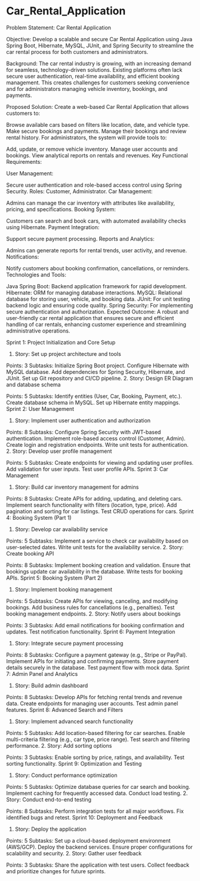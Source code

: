 # Car_Rental_Application

Problem Statement: Car Rental Application

Objective:
Develop a scalable and secure Car Rental Application using Java Spring Boot, Hibernate, MySQL, JUnit, and Spring Security to streamline the car rental process for both customers and administrators.

Background:
The car rental industry is growing, with an increasing demand for seamless, technology-driven solutions. Existing platforms often lack secure user authentication, real-time availability, and efficient booking management. This creates challenges for customers seeking convenience and for administrators managing vehicle inventory, bookings, and payments.

Proposed Solution:
Create a web-based Car Rental Application that allows customers to:

Browse available cars based on filters like location, date, and vehicle type.
Make secure bookings and payments.
Manage their bookings and review rental history.
For administrators, the system will provide tools to:

Add, update, or remove vehicle inventory.
Manage user accounts and bookings.
View analytical reports on rentals and revenues.
Key Functional Requirements:

User Management:

Secure user authentication and role-based access control using Spring Security.
Roles: Customer, Administrator.
Car Management:

Admins can manage the car inventory with attributes like availability, pricing, and specifications.
Booking System:

Customers can search and book cars, with automated availability checks using Hibernate.
Payment Integration:

Support secure payment processing.
Reports and Analytics:

Admins can generate reports for rental trends, user activity, and revenue.
Notifications:

Notify customers about booking confirmation, cancellations, or reminders.
Technologies and Tools:

Java Spring Boot: Backend application framework for rapid development.
Hibernate: ORM for managing database interactions.
MySQL: Relational database for storing user, vehicle, and booking data.
JUnit: For unit testing backend logic and ensuring code quality.
Spring Security: For implementing secure authentication and authorization.
Expected Outcome:
A robust and user-friendly car rental application that ensures secure and efficient handling of car rentals, enhancing customer experience and streamlining administrative operations.


Sprint 1: Project Initialization and Core Setup
1. Story: Set up project architecture and tools

Points: 3
Subtasks:
Initialize Spring Boot project.
Configure Hibernate with MySQL database.
Add dependencies for Spring Security, Hibernate, and JUnit.
Set up Git repository and CI/CD pipeline.
2. Story: Design ER Diagram and database schema

Points: 5
Subtasks:
Identify entities (User, Car, Booking, Payment, etc.).
Create database schema in MySQL.
Set up Hibernate entity mappings.
Sprint 2: User Management
1. Story: Implement user authentication and authorization

Points: 8
Subtasks:
Configure Spring Security with JWT-based authentication.
Implement role-based access control (Customer, Admin).
Create login and registration endpoints.
Write unit tests for authentication.
2. Story: Develop user profile management

Points: 5
Subtasks:
Create endpoints for viewing and updating user profiles.
Add validation for user inputs.
Test user profile APIs.
Sprint 3: Car Management
1. Story: Build car inventory management for admins

Points: 8
Subtasks:
Create APIs for adding, updating, and deleting cars.
Implement search functionality with filters (location, type, price).
Add pagination and sorting for car listings.
Test CRUD operations for cars.
Sprint 4: Booking System (Part 1)
1. Story: Develop car availability service

Points: 5
Subtasks:
Implement a service to check car availability based on user-selected dates.
Write unit tests for the availability service.
2. Story: Create booking API

Points: 8
Subtasks:
Implement booking creation and validation.
Ensure that bookings update car availability in the database.
Write tests for booking APIs.
Sprint 5: Booking System (Part 2)
1. Story: Implement booking management

Points: 5
Subtasks:
Create APIs for viewing, canceling, and modifying bookings.
Add business rules for cancellations (e.g., penalties).
Test booking management endpoints.
2. Story: Notify users about bookings

Points: 3
Subtasks:
Add email notifications for booking confirmation and updates.
Test notification functionality.
Sprint 6: Payment Integration
1. Story: Integrate secure payment processing

Points: 8
Subtasks:
Configure a payment gateway (e.g., Stripe or PayPal).
Implement APIs for initiating and confirming payments.
Store payment details securely in the database.
Test payment flow with mock data.
Sprint 7: Admin Panel and Analytics
1. Story: Build admin dashboard

Points: 8
Subtasks:
Develop APIs for fetching rental trends and revenue data.
Create endpoints for managing user accounts.
Test admin panel features.
Sprint 8: Advanced Search and Filters
1. Story: Implement advanced search functionality

Points: 5
Subtasks:
Add location-based filtering for car searches.
Enable multi-criteria filtering (e.g., car type, price range).
Test search and filtering performance.
2. Story: Add sorting options

Points: 3
Subtasks:
Enable sorting by price, ratings, and availability.
Test sorting functionality.
Sprint 9: Optimization and Testing
1. Story: Conduct performance optimization

Points: 5
Subtasks:
Optimize database queries for car search and booking.
Implement caching for frequently accessed data.
Conduct load testing.
2. Story: Conduct end-to-end testing

Points: 8
Subtasks:
Perform integration tests for all major workflows.
Fix identified bugs and retest.
Sprint 10: Deployment and Feedback
1. Story: Deploy the application

Points: 5
Subtasks:
Set up a cloud-based deployment environment (AWS/GCP).
Deploy the backend services.
Ensure proper configurations for scalability and security.
2. Story: Gather user feedback

Points: 3
Subtasks:
Share the application with test users.
Collect feedback and prioritize changes for future sprints.
